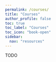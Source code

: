 ```yaml
---
permalink: /courses/
title: "Courses"
author_profile: false
toc: true
toc_label: "Courses"
toc_icon: "book-open"
sidebar:
  nav: "resources"
---
```


TODO